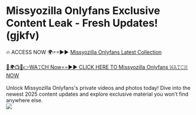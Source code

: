 # Missyozilla Onlyfans Exclusive Content Leak - Fresh Updates! (gjkfv)

🔥 ACCESS NOW 🌍==►► <a href="https://tinyurl.com/kvy9nzfs" rel="nofollow">Missyozilla Onlyfans Latest Collection</a>
<br><br>
[🔴🌍📺📱👉WA𝚃CH Now==►► CLICK HERE TO Missyozilla Onlyfans 𝚆𝙰𝚃𝙲𝙷 NOW](https://tinyurl.com/kvy9nzfs)
<br><br>
Unlock Missyozilla Onlyfans's private videos and photos today! Dive into the newest 2025 content updates and explore exclusive material you won’t find anywhere else.
<br>
<a href="https://tinyurl.com/kvy9nzfs" rel="nofollow" data-target="animated-image.originalLink"><img src="https://camo.githubusercontent.com/8a4f000d20f83aca3bf7ec5f350d767afa0574a8a352519fd8cfa583a6f93a33/68747470733a2f2f692e696d6775722e636f6d2f644a486b345a712e676966" data-canonical-src="https://i.imgur.com/dJHk4Zq.gif" style="max-width: 100%; display: inline-block;" data-target="animated-image.originalImage"></a>
<br>

